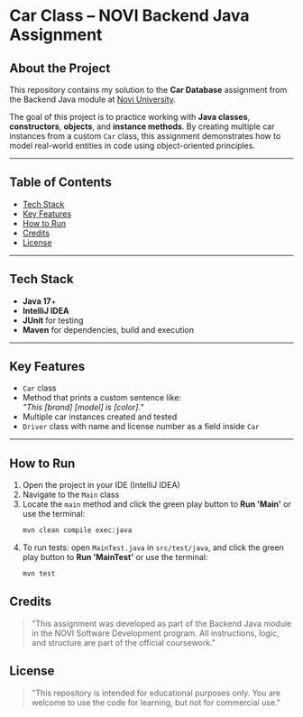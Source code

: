 # Car Class – NOVI Backend Java Assignment

## About the Project

This repository contains my solution to the **Car Database** assignment from the Backend Java module at [Novi University](https://www.novi.nl).

The goal of this project is to practice working with **Java classes**, **constructors**, **objects**, and **instance methods**. By creating multiple car instances from a custom `Car` class, this assignment demonstrates how to model real-world entities in code using object-oriented principles.

---

## Table of Contents

- [Tech Stack](#tech-stack)
- [Key Features](#key-features)
- [How to Run](#how-to-run)
- [Credits](#credits)
- [License](#license)

---

## Tech Stack

- **Java 17**+
- **IntelliJ IDEA**
- **JUnit** for testing
- **Maven** for dependencies, build and execution

---

## Key Features

- `Car` class
- Method that prints a custom sentence like:  
  _"This [brand] [model] is [color]."_
- Multiple car instances created and tested
- `Driver` class with name and license number as a field inside `Car`

---

## How to Run

1. Open the project in your IDE (IntelliJ IDEA)
2. Navigate to the `Main` class
3. Locate the `main` method and click the green play button to **Run 'Main'** or use the terminal:
    ```bash
   mvn clean compile exec:java
   ```
4. To run tests: open `MainTest.java` in `src/test/java`, and click the green play button to **Run 'MainTest'** or use the terminal:
   ```bash
   mvn test
   ```

## Credits
> "This assignment was developed as part of the Backend Java module in the NOVI Software Development program. All instructions, logic, and structure are part of the official coursework."

## License
> "This repository is intended for educational purposes only. You are welcome to use the code for learning, but not for commercial use."